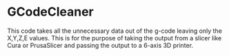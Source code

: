 # GCodeCleaner
This code takes all the unnecessary data out of the g-code leaving only the X,Y,Z,E values.  This is for the purpose of taking the output from a slicer like Cura or PrusaSlicer and passing the output to a 6-axis 3D printer.
